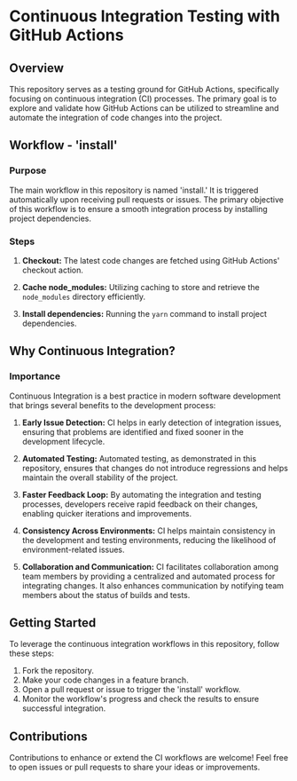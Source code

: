 # Continuous Integration Testing with GitHub Actions

## Overview

This repository serves as a testing ground for GitHub Actions, specifically focusing on continuous integration (CI) processes. The primary goal is to explore and validate how GitHub Actions can be utilized to streamline and automate the integration of code changes into the project.

## Workflow - 'install'

### Purpose

The main workflow in this repository is named 'install.' It is triggered automatically upon receiving pull requests or issues. The primary objective of this workflow is to ensure a smooth integration process by installing project dependencies.

### Steps

1. **Checkout:** The latest code changes are fetched using GitHub Actions' checkout action.

2. **Cache node_modules:** Utilizing caching to store and retrieve the `node_modules` directory efficiently.

3. **Install dependencies:** Running the `yarn` command to install project dependencies.

## Why Continuous Integration?

### Importance

Continuous Integration is a best practice in modern software development that brings several benefits to the development process:

1. **Early Issue Detection:** CI helps in early detection of integration issues, ensuring that problems are identified and fixed sooner in the development lifecycle.

2. **Automated Testing:** Automated testing, as demonstrated in this repository, ensures that changes do not introduce regressions and helps maintain the overall stability of the project.

3. **Faster Feedback Loop:** By automating the integration and testing processes, developers receive rapid feedback on their changes, enabling quicker iterations and improvements.

4. **Consistency Across Environments:** CI helps maintain consistency in the development and testing environments, reducing the likelihood of environment-related issues.

5. **Collaboration and Communication:** CI facilitates collaboration among team members by providing a centralized and automated process for integrating changes. It also enhances communication by notifying team members about the status of builds and tests.

## Getting Started

To leverage the continuous integration workflows in this repository, follow these steps:

1. Fork the repository.
2. Make your code changes in a feature branch.
3. Open a pull request or issue to trigger the 'install' workflow.
4. Monitor the workflow's progress and check the results to ensure successful integration.

## Contributions

Contributions to enhance or extend the CI workflows are welcome! Feel free to open issues or pull requests to share your ideas or improvements.

